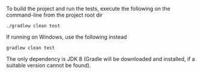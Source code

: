 To build the project and run the tests, execute the following on the command-line from the project root dir

```
./gradlew clean test
```

If running on Windows, use the following instead 

```
gradlew clean test
```

The only dependency is JDK 8 (Gradle will be downloaded and installed, if a suitable version cannot be found).
